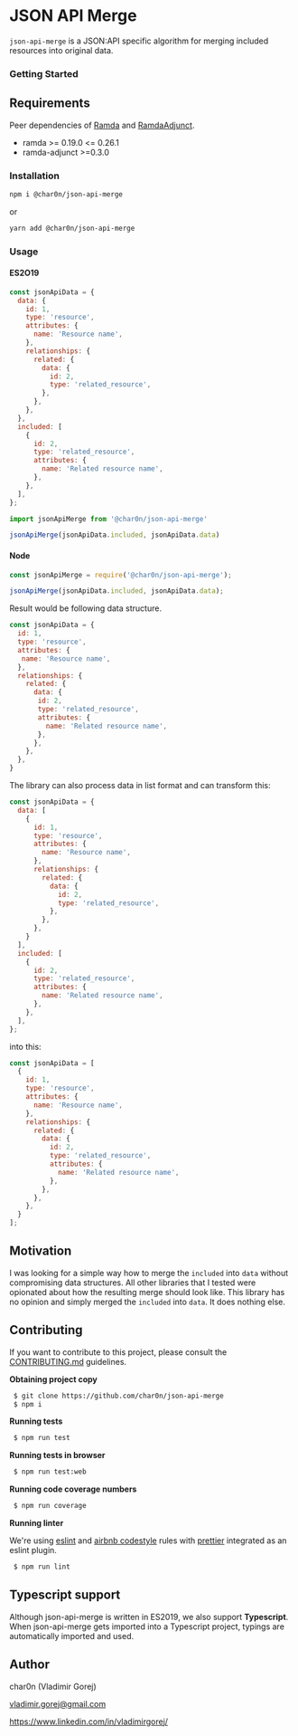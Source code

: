 # JSON API Merge

`json-api-merge` is a JSON:API specific algorithm for merging included resources into original data.

### Getting Started

## Requirements

Peer dependencies of [Ramda](https://github.com/ramda/ramda) and [RamdaAdjunct](https://github.com/char0n/ramda-adjunct).

 - ramda >= 0.19.0 <= 0.26.1
 - ramda-adjunct >=0.3.0

### Installation

```sh
npm i @char0n/json-api-merge
```
or
```sh
yarn add @char0n/json-api-merge
```

### Usage

#### ES2O19

```js
const jsonApiData = {
  data: {
    id: 1,
    type: 'resource',
    attributes: {
      name: 'Resource name',
    },
    relationships: {
      related: {
        data: {
          id: 2,
          type: 'related_resource',
        },
      },
    },
  },
  included: [
    {
      id: 2,
      type: 'related_resource',
      attributes: {
        name: 'Related resource name',
      },
    },
  ],
};
```


```javascript
import jsonApiMerge from '@char0n/json-api-merge'

jsonApiMerge(jsonApiData.included, jsonApiData.data)
```

#### Node

```javascript
const jsonApiMerge = require('@char0n/json-api-merge');

jsonApiMerge(jsonApiData.included, jsonApiData.data);
```

Result would be following data structure.

```js
const jsonApiData = {
  id: 1,
  type: 'resource',
  attributes: {
   name: 'Resource name',
  },
  relationships: {
    related: {
      data: {
       id: 2,
       type: 'related_resource',
       attributes: {
         name: 'Related resource name',
       },
      },
    },
  },
}
```

The library can also process data in list format and can transform this:

```js
const jsonApiData = {
  data: [
    {
      id: 1,
      type: 'resource',
      attributes: {
        name: 'Resource name',
      },
      relationships: {
        related: {
          data: {
            id: 2,
            type: 'related_resource',
          },
        },
      },
    }
  ],
  included: [
    {
      id: 2,
      type: 'related_resource',
      attributes: {
        name: 'Related resource name',
      },
    },
  ],
};
```

into this:

```js
const jsonApiData = [
  {
    id: 1,
    type: 'resource',
    attributes: {
      name: 'Resource name',
    },
    relationships: {
      related: {
        data: {
          id: 2,
          type: 'related_resource',
          attributes: {
            name: 'Related resource name',
          },
        },
      },
    },
  }
];
```

## Motivation

I was looking for a simple way how to merge the `included` into `data` without compromising data
structures. All other libraries that I tested were opionated about how the resulting merge should look like.
This library has no opinion and simply merged the `included` into `data`. It does nothing else.

## Contributing

If you want to contribute to this project, please consult the [CONTRIBUTING.md](https://github.com/char0n/ramda-adjunct/blob/master/CONTRIBUTING.md) guidelines.

**Obtaining project copy**

```sh
 $ git clone https://github.com/char0n/json-api-merge
 $ npm i
```

**Running tests**
```sh
 $ npm run test
```

**Running tests in browser**
```sh
 $ npm run test:web
```


**Running code coverage numbers**
```sh
 $ npm run coverage
```

**Running linter**

We're using [eslint](https://eslint.org/) and [airbnb codestyle](https://github.com/airbnb/javascript) rules with [prettier](https://prettier.io/) integrated as an eslint plugin.

```sh
 $ npm run lint
```

## Typescript support

Although json-api-merge is written in ES2019, we also support **Typescript**. When json-api-merge gets imported into a Typescript project, typings are automatically imported and used.

## Author

 char0n (Vladimir Gorej)

 vladimir.gorej@gmail.com

 https://www.linkedin.com/in/vladimirgorej/
